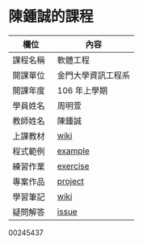 # 陳鍾誠的課程

欄位       |  內容
----------|----------------------------
課程名稱   | 軟體工程
開課單位   | 金門大學資訊工程系
開課年度   | 106 年上學期
學員姓名   | 周明萱
教師姓名   | 陳鍾誠
上課教材   | [wiki](https://github.com/cccnqu/se106a/wiki)
程式範例   | [example](example)
練習作業   | [exercise](exercise)
專案作品   | [project](project)
學習筆記   | [wiki](../../wiki)
疑問解答   | [issue](https://github.com/cccnqu/se106a/issues)

00245437
